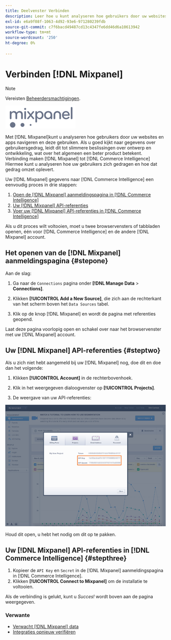 ```yaml
---
title: Deelvenster Verbinden
description: Leer hoe u kunt analyseren hoe gebruikers door uw websites en apps navigeren en deze gebruiken.
exl-id: e6a9f08f-1063-4d92-93e6-971280239fdb
source-git-commit: c7f6bacd49487cd13c4347fe6dd46d6a10613942
workflow-type: tm+mt
source-wordcount: '250'
ht-degree: 0%

---
```


# Verbinden [!DNL Mixpanel]

>[!NOTE]
>
>Vereisten [Beheerdersmachtigingen](../../../administrator/user-management/user-management.md).

![](../../../assets/Mixpanel_logo.png)

Met [!DNL Mixpanel]kunt u analyseren hoe gebruikers door uw websites en apps navigeren en deze gebruiken. Als u goed kijkt naar gegevens over gebruikersgedrag, leidt dit tot slimmere beslissingen over ontwerp en ontwikkeling, wat over het algemeen een beter product betekent. Verbinding maken [!DNL Mixpanel] tot [!DNL Commerce Intelligence] Hiermee kunt u analyseren hoe uw gebruikers zich gedragen en hoe dat gedrag omzet oplevert.

Uw [!DNL Mixpanel] gegevens naar [!DNL Commerce Intelligence] een eenvoudig proces in drie stappen:

1. [Open de [!DNL Mixpanel] aanmeldingspagina in [!DNL Commerce Intelligence]](#stepone)
1. [Uw [!DNL Mixpanel] API-referenties](#steptwo)
1. [Voer uw [!DNL Mixpanel] API-referenties in [!DNL Commerce Intelligence]](#stepthree)

Als u dit proces wilt voltooien, moet u twee browservensters of tabbladen openen, één voor [!DNL Commerce Intelligence] en de andere [!DNL Mixpanel] account.

## Het openen van de [!DNL Mixpanel] aanmeldingspagina {#stepone}

Aan de slag:

1. Ga naar de `Connections` pagina onder **[!DNL Manage Data** > **Connections]**.

1. Klikken **[!UICONTROL Add a New Source]**, die zich aan de rechterkant van het scherm boven het `Data Sources` tabel.

1. Klik op de knop [!DNL Mixpanel] en wordt de pagina met referenties geopend.

Laat deze pagina voorlopig open en schakel over naar het browservenster met uw [!DNL Mixpanel] account.

## Uw [!DNL Mixpanel] API-referenties {#steptwo}

Als u zich niet hebt aangemeld bij uw [!DNL Mixpanel] nog, doe dit en doe dan het volgende:

1. Klikken **[!UICONTROL Account]** in de rechterbovenhoek.

1. Klik in het weergegeven dialoogvenster op **[!UICONTROL Projects]**.

1. De weergave van uw API-referenties:

![Inloggegevens van de Mixpanel-API ophalen](../../../assets/Mixpanel_API_creds.png)

Houd dit open, u hebt het nodig om dit op te pakken.

## Uw [!DNL Mixpanel] API-referenties in [!DNL Commerce Intelligence] {#stepthree}

1. Kopieer de `API Key` en `Secret` in de [!DNL Mixpanel] aanmeldingspagina in [!DNL Commerce Intelligence].
1. Klikken **[!UICONTROL Connect to Mixpanel]** om de installatie te voltooien.

Als de verbinding is gelukt, kunt u _Succes!_ wordt boven aan de pagina weergegeven.

### Verwante

* [Verwacht [!DNL Mixpanel] data](../integrations/mixpanel-data.md)
* [Integraties opnieuw verifiëren](https://experienceleague.adobe.com/docs/commerce-knowledge-base/kb/how-to/mbi-reauthenticating-integrations.html)

